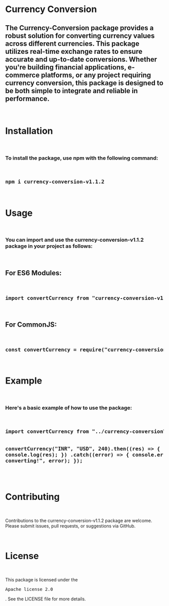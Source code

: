 <h1>Currency Conversion </h1>
<h2>The Currency-Conversion package provides a robust solution for converting currency values across different currencies. This package utilizes real-time exchange rates to ensure accurate and up-to-date conversions. Whether you're building financial applications, e-commerce platforms, or any project requiring currency conversion, this package is designed to be both simple to integrate and reliable in performance.</h2>
<br>
<h1>Installation</h1>
<br>
<h3>To install the package, use npm with the following command:</h3>
<br>
<h3><pre>npm i currency-conversion-v1.1.2</pre></h3>
<br>
<h1>Usage</h1>
<br>
<h3>You can import and use the currency-conversion-v1.1.2 package in your project as follows:</h3>
<br>
<h2>For ES6 Modules:</h2>
<br>
<h3><pre>import convertCurrency from "currency-conversion-v1.1.2";</pre></h3>
<br>
<h2>For CommonJS:</h2>
<br>
<h3><pre>const convertCurrency = require("currency-conversion-v1.1.2");</pre></h3>
<br>
<h1>Example</h1>
<br>
<h3>Here's a basic example of how to use the package:</h3>
<br>
<h3><pre>import convertCurrency from "../currency-conversionV0/index.js";

convertCurrency("INR", "USD", 240).then((res) => {
    console.log(res);
})
.catch((error) => {
    console.error("Error while converting!", error);
});</pre></h3>
<br>
<h1>Contributing</h1>
<br>
<p>Contributions to the currency-conversion-v1.1.2 package are welcome. Please submit issues, pull requests, or suggestions via GitHub.</p>
<br>
<h1>License</h1>
<br>
<p>This package is licensed under the <pre>Apache license 2.0</pre>. See the LICENSE file for more details.</p>
